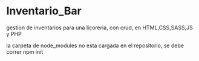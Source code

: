 # Inventario_Bar
gestion de inventarios para una licoreria, con crud, en HTML,CSS,SASS,JS  y PHP

la carpeta de node_modules no esta cargada en el repositorio, se debe correr npm init 
